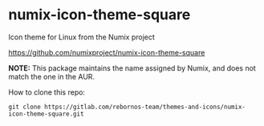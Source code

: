 # numix-icon-theme-square

Icon theme for Linux from the Numix project

https://github.com/numixproject/numix-icon-theme-square

**NOTE:** This package maintains the name assigned by Numix, and does not match the one in the AUR.

How to clone this repo:

```
git clone https://gitlab.com/rebornos-team/themes-and-icons/numix-icon-theme-square.git
```

